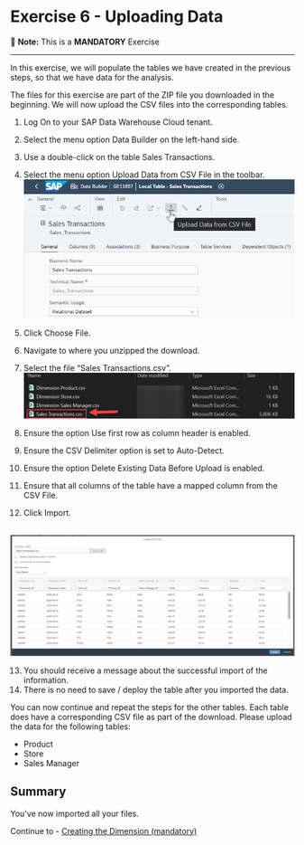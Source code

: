 # Exercise 6 - Uploading Data

:memo: **Note:** This is a <strong>MANDATORY</strong>  Exercise

---

In this exercise, we will populate the tables we have created in the previous steps, so that we have data for the analysis.

The files for this exercise are part of the ZIP file you downloaded in the beginning.
We will now upload the CSV files into the corresponding tables.
1. Log On to your SAP Data Warehouse Cloud tenant.
2. Select the menu option Data Builder on the left-hand side.
3. Use a double-click on the table Sales Transactions.
4. Select the menu option Upload Data from CSV File in the toolbar.
<br>![](images/00_00_0061.png) 

5. Click Choose File.  
6. Navigate to where you unzipped the download.
7. Select the file “Sales Transactions.csv”.
<br>![](images/00_00_0062.png) 

8. Ensure the option Use first row as column header is enabled.
9. Ensure the CSV Delimiter option is set to Auto-Detect.
10. Ensure the option Delete Existing Data Before Upload is enabled.
11. Ensure that all columns of the table have a mapped column from the CSV File.
12. Click Import.

<br>![](images/00_00_0063.png) 

13. You should receive a message about the successful import of the information.
14. There is no need to save / deploy the table after you imported the data.

You can now continue and repeat the steps for the other tables. Each table does have a corresponding CSV file
as part of the download.
Please upload the data for the following tables:
- Product
- Store 
- Sales Manager


## Summary

You've now imported all your files. 

Continue to - [Creating the Dimension (mandatory)](../ex07/README.md)
